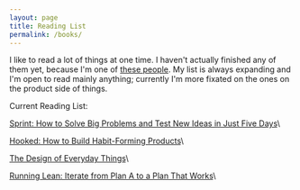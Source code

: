 ```yaml
---
layout: page
title: Reading List
permalink: /books/
---
```


I like to read a lot of things at one time. I haven't actually finished any of them yet, because I'm one of [these people](http://kadavy.net/blog/posts/love-your-work-episode-12-stop-reading-books-straight-through-start-reading-in-layers/).
My list is always expanding and I'm open to read mainly anything; currently I'm more fixated on the ones on the product side of things.


Current Reading List:

[Sprint: How to Solve Big Problems and Test New Ideas in Just Five Days](https://www.amazon.com/Sprint-Solve-Problems-Test-Ideas/dp/150112174X/ref=sr_1_1?ie=UTF8&qid=1471810066&sr=8-1&keywords=sprint)\\

[Hooked: How to Build Habit-Forming Products](https://www.amazon.com/Hooked-How-Build-Habit-Forming-Products/dp/1591847788/ref=pd_bxgy_14_img_2?ie=UTF8&psc=1&refRID=Z021GRZZTQGV4DS6HQS5)\\

[The Design of Everyday Things](https://www.amazon.com/Design-Everyday-Things-Revised-Expanded/dp/0465050654/ref=pd_sim_14_4?ie=UTF8&psc=1&refRID=RSEKGXK2G40169SZW1YY)\\

[Running Lean: Iterate from Plan A to a Plan That Works](https://www.amazon.com/Running-Lean-Iterate-Works-OReilly/dp/1449305172/ref=sr_1_1?s=books&ie=UTF8&qid=1471810242&sr=1-1&keywords=running+lean)\\

